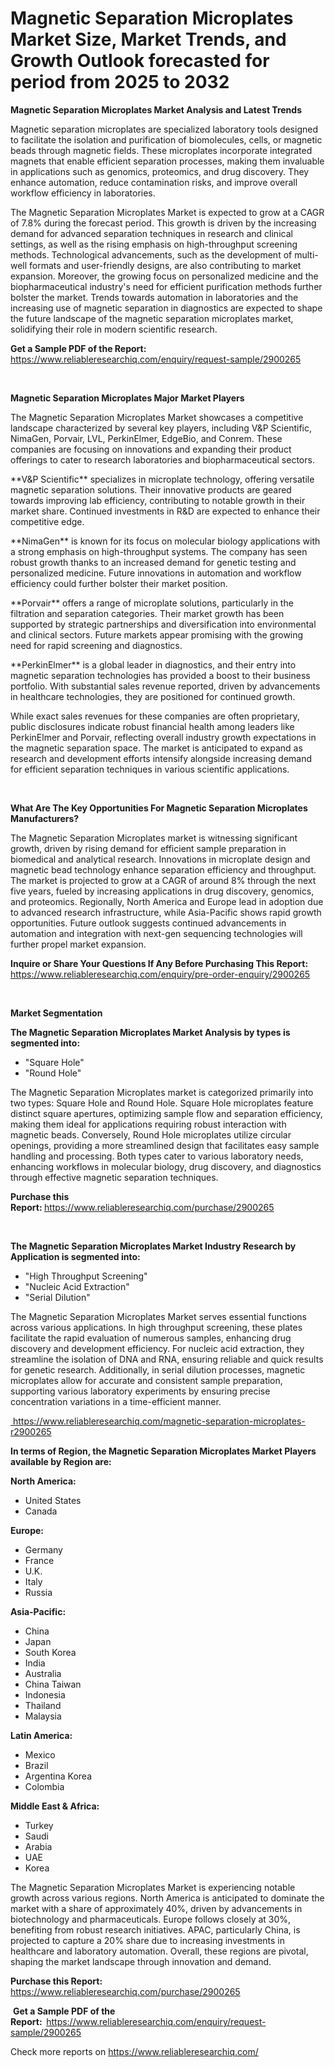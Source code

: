 <p><h1>Magnetic Separation Microplates Market Size, Market Trends, and Growth Outlook forecasted for period from 2025 to 2032</h1></p><p><strong>Magnetic Separation Microplates Market Analysis and Latest Trends</strong></p>
<p><p>Magnetic separation microplates are specialized laboratory tools designed to facilitate the isolation and purification of biomolecules, cells, or magnetic beads through magnetic fields. These microplates incorporate integrated magnets that enable efficient separation processes, making them invaluable in applications such as genomics, proteomics, and drug discovery. They enhance automation, reduce contamination risks, and improve overall workflow efficiency in laboratories.</p><p>The Magnetic Separation Microplates Market is expected to grow at a CAGR of 7.8% during the forecast period. This growth is driven by the increasing demand for advanced separation techniques in research and clinical settings, as well as the rising emphasis on high-throughput screening methods. Technological advancements, such as the development of multi-well formats and user-friendly designs, are also contributing to market expansion. Moreover, the growing focus on personalized medicine and the biopharmaceutical industry's need for efficient purification methods further bolster the market. Trends towards automation in laboratories and the increasing use of magnetic separation in diagnostics are expected to shape the future landscape of the magnetic separation microplates market, solidifying their role in modern scientific research.</p></p>
<p><strong>Get a Sample PDF of the Report:&nbsp;</strong> <a href="https://www.reliableresearchiq.com/enquiry/request-sample/2900265?utm_campaign=3385&utm_medium=2&utm_source=Github&utm_content=ia&utm_term=16032025&utm_id=magnetic-separation-microplates">https://www.reliableresearchiq.com/enquiry/request-sample/2900265</a></p>
<p>&nbsp;</p>
<p><strong>Magnetic Separation Microplates Major Market Players</strong></p>
<p><p>The Magnetic Separation Microplates Market showcases a competitive landscape characterized by several key players, including V&P Scientific, NimaGen, Porvair, LVL, PerkinElmer, EdgeBio, and Conrem. These companies are focusing on innovations and expanding their product offerings to cater to research laboratories and biopharmaceutical sectors.</p><p>**V&P Scientific** specializes in microplate technology, offering versatile magnetic separation solutions. Their innovative products are geared towards improving lab efficiency, contributing to notable growth in their market share. Continued investments in R&D are expected to enhance their competitive edge.</p><p>**NimaGen** is known for its focus on molecular biology applications with a strong emphasis on high-throughput systems. The company has seen robust growth thanks to an increased demand for genetic testing and personalized medicine. Future innovations in automation and workflow efficiency could further bolster their market position.</p><p>**Porvair** offers a range of microplate solutions, particularly in the filtration and separation categories. Their market growth has been supported by strategic partnerships and diversification into environmental and clinical sectors. Future markets appear promising with the growing need for rapid screening and diagnostics.</p><p>**PerkinElmer** is a global leader in diagnostics, and their entry into magnetic separation technologies has provided a boost to their business portfolio. With substantial sales revenue reported, driven by advancements in healthcare technologies, they are positioned for continued growth.</p><p>While exact sales revenues for these companies are often proprietary, public disclosures indicate robust financial health among leaders like PerkinElmer and Porvair, reflecting overall industry growth expectations in the magnetic separation space. The market is anticipated to expand as research and development efforts intensify alongside increasing demand for efficient separation techniques in various scientific applications.</p></p>
<p>&nbsp;</p>
<p><strong>What Are The Key Opportunities For Magnetic Separation Microplates Manufacturers?</strong></p>
<p><p>The Magnetic Separation Microplates market is witnessing significant growth, driven by rising demand for efficient sample preparation in biomedical and analytical research. Innovations in microplate design and magnetic bead technology enhance separation efficiency and throughput. The market is projected to grow at a CAGR of around 8% through the next five years, fueled by increasing applications in drug discovery, genomics, and proteomics. Regionally, North America and Europe lead in adoption due to advanced research infrastructure, while Asia-Pacific shows rapid growth opportunities. Future outlook suggests continued advancements in automation and integration with next-gen sequencing technologies will further propel market expansion.</p></p>
<p><strong>Inquire or Share Your Questions If Any Before Purchasing This Report:</strong> <a href="https://www.reliableresearchiq.com/enquiry/pre-order-enquiry/2900265?utm_campaign=3385&utm_medium=2&utm_source=Github&utm_content=ia&utm_term=16032025&utm_id=magnetic-separation-microplates">https://www.reliableresearchiq.com/enquiry/pre-order-enquiry/2900265</a></p>
<p>&nbsp;</p>
<p><strong>Market Segmentation</strong></p>
<p><strong>The Magnetic Separation Microplates Market Analysis by types is segmented into:</strong></p>
<p><ul><li>"Square Hole"</li><li>"Round Hole"</li></ul></p>
<p><p>The Magnetic Separation Microplates market is categorized primarily into two types: Square Hole and Round Hole. Square Hole microplates feature distinct square apertures, optimizing sample flow and separation efficiency, making them ideal for applications requiring robust interaction with magnetic beads. Conversely, Round Hole microplates utilize circular openings, providing a more streamlined design that facilitates easy sample handling and processing. Both types cater to various laboratory needs, enhancing workflows in molecular biology, drug discovery, and diagnostics through effective magnetic separation techniques.</p></p>
<p><strong>Purchase this Report:&nbsp;</strong><a href="https://www.reliableresearchiq.com/purchase/2900265?utm_campaign=3385&utm_medium=2&utm_source=Github&utm_content=ia&utm_term=16032025&utm_id=magnetic-separation-microplates">https://www.reliableresearchiq.com/purchase/2900265</a></p>
<p>&nbsp;</p>
<p><strong>The Magnetic Separation Microplates Market Industry Research by Application is segmented into:</strong></p>
<p><ul><li>"High Throughput Screening"</li><li>"Nucleic Acid Extraction"</li><li>"Serial Dilution"</li></ul></p>
<p><p>The Magnetic Separation Microplates Market serves essential functions across various applications. In high throughput screening, these plates facilitate the rapid evaluation of numerous samples, enhancing drug discovery and development efficiency. For nucleic acid extraction, they streamline the isolation of DNA and RNA, ensuring reliable and quick results for genetic research. Additionally, in serial dilution processes, magnetic microplates allow for accurate and consistent sample preparation, supporting various laboratory experiments by ensuring precise concentration variations in a time-efficient manner.</p></p>
<p><a href="https://www.reliableresearchiq.com/magnetic-separation-microplates-r2900265?utm_campaign=3385&utm_medium=2&utm_source=Github&utm_content=ia&utm_term=16032025&utm_id=magnetic-separation-microplates">&nbsp;https://www.reliableresearchiq.com/magnetic-separation-microplates-r2900265</a></p>
<p><strong>In terms of Region, the Magnetic Separation Microplates Market Players available by Region are:</strong></p>
<p>
    <p> <strong> North America: </strong>
        <ul>
            <li>United States</li>
            <li>Canada</li>
        </ul>
        </p> 
    <p> <strong> Europe: </strong>
        <ul>
            <li>Germany</li>
            <li>France</li>
            <li>U.K.</li>
            <li>Italy</li>
            <li>Russia</li>
        </ul>
        </p> 
    <p> <strong> Asia-Pacific: </strong>
        <ul>
            <li>China</li>
            <li>Japan</li>
            <li>South Korea</li>
            <li>India</li>
            <li>Australia</li>
            <li>China Taiwan</li>
            <li>Indonesia</li>
            <li>Thailand</li>
            <li>Malaysia</li>
        </ul>
        </p> 
    <p> <strong> Latin America: </strong>
        <ul>
            <li>Mexico</li>
            <li>Brazil</li>
            <li>Argentina Korea</li>
            <li>Colombia</li>
        </ul>
        </p> 
    <p> <strong> Middle East & Africa: </strong>
        <ul>
            <li>Turkey</li>
            <li>Saudi</li>
            <li>Arabia</li>
            <li>UAE</li>
            <li>Korea</li>
        </ul>
    </p>
    </p>
<p><p>The Magnetic Separation Microplates Market is experiencing notable growth across various regions. North America is anticipated to dominate the market with a share of approximately 40%, driven by advancements in biotechnology and pharmaceuticals. Europe follows closely at 30%, benefiting from robust research initiatives. APAC, particularly China, is projected to capture a 20% share due to increasing investments in healthcare and laboratory automation. Overall, these regions are pivotal, shaping the market landscape through innovation and demand.</p></p>
<p><strong>Purchase this Report: </strong><a href="https://www.reliableresearchiq.com/purchase/2900265?utm_campaign=3385&utm_medium=2&utm_source=Github&utm_content=ia&utm_term=16032025&utm_id=magnetic-separation-microplates">https://www.reliableresearchiq.com/purchase/2900265</a></p>
<p>&nbsp;<strong>Get a Sample PDF of the Report:&nbsp;&nbsp;</strong><a href="https://www.reliableresearchiq.com/enquiry/request-sample/2900265?utm_campaign=3385&utm_medium=2&utm_source=Github&utm_content=ia&utm_term=16032025&utm_id=magnetic-separation-microplates">https://www.reliableresearchiq.com/enquiry/request-sample/2900265</a></p>
<p><strong></strong></p>
<p>Check more reports on <a href="https://www.reliableresearchiq.com/?utm_campaign=3385&utm_medium=2&utm_source=Github&utm_content=ia&utm_term=16032025&utm_id=magnetic-separation-microplates">https://www.reliableresearchiq.com/</a></p>